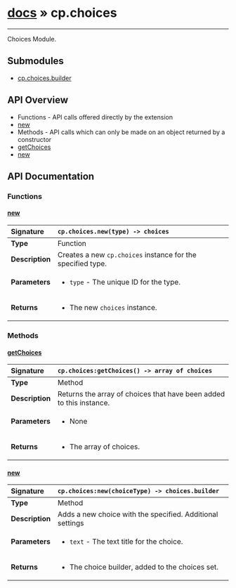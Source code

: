 # [docs](index.md) » cp.choices
---

Choices Module.

## Submodules
 * [cp.choices.builder](cp.choices.builder.md)

## API Overview
* Functions - API calls offered directly by the extension
 * [new](#new)
* Methods - API calls which can only be made on an object returned by a constructor
 * [getChoices](#getchoices)
 * [new](#new)

## API Documentation

### Functions

#### [new](#new)
| <span style="float: left;">**Signature**</span> | <span style="float: left;">`cp.choices.new(type) -> choices` </span>                                                          |
| -----------------------------------------------------|---------------------------------------------------------------------------------------------------------|
| **Type**                                             | Function |
| **Description**                                      | Creates a new `cp.choices` instance for the specified type. |
| **Parameters**                                       | <ul><li><code>type</code>   - The unique ID for the type.</li></ul> |
| **Returns**                                          | <ul><li>The new <code>choices</code> instance.</li></ul> |

### Methods

#### [getChoices](#getchoices)
| <span style="float: left;">**Signature**</span> | <span style="float: left;">`cp.choices:getChoices() -> array of choices` </span>                                                          |
| -----------------------------------------------------|---------------------------------------------------------------------------------------------------------|
| **Type**                                             | Method |
| **Description**                                      | Returns the array of choices that have been added to this instance. |
| **Parameters**                                       | <ul><li>None</li></ul> |
| **Returns**                                          | <ul><li>The array of choices.</li></ul> |

#### [new](#new)
| <span style="float: left;">**Signature**</span> | <span style="float: left;">`cp.choices:new(choiceType) -> choices.builder` </span>                                                          |
| -----------------------------------------------------|---------------------------------------------------------------------------------------------------------|
| **Type**                                             | Method |
| **Description**                                      | Adds a new choice with the specified. Additional settings |
| **Parameters**                                       | <ul><li><code>text</code>   - The text title for the choice.</li></ul> |
| **Returns**                                          | <ul><li>The choice builder, added to the choices set.</li></ul> |


